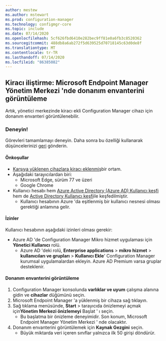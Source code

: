 ```yaml
---
author: mestew
ms.author: mstewart
ms.prod: configuration-manager
ms.technology: configmgr-core
ms.topic: include
ms.date: 07/14/2020
ms.openlocfilehash: 5cf626fbd6410e282bec9ff81e0a6fb3c8520362
ms.sourcegitcommit: 488db8a6ab272f5d639525d70718145c63d0de8f
ms.translationtype: MT
ms.contentlocale: tr-TR
ms.lasthandoff: 07/14/2020
ms.locfileid: "86385082"
---
```

## <a name="tenant-attach-view-hardware-inventory-in-microsoft-endpoint-manager-admin-center"></a><a name="bkmk_mem"></a>Kiracı iliştirme: Microsoft Endpoint Manager Yönetim Merkezi 'nde donanım envanterini görüntüleme
<!--6479284-->

Artık, yönetici merkezinde kiracı ekli Configuration Manager cihazı için donanım envanteri görüntülenebilir. 

### <a name="try-it-out"></a>Deneyin!

Görevleri tamamlamayı deneyin. Daha sonra bu özelliği kullanarak düşüncelerinizi [geri](../../technical-preview-2003.md#bkmk_feedback) gönderin.

#### <a name="prerequisites"></a>Önkoşullar

- [Karşıya yüklenen cihazlara kiracı eklenmiş](../../../../../tenant-attach/device-sync-actions.md)bir ortam.
- Aşağıdaki tarayıcılardan biri:
  - Microsoft Edge, sürüm 77 ve üzeri
  - Google Chrome
- Kullanıcı hesabı hem [Azure Active Directory (Azure AD) Kullanıcı keşfi](../../../../servers/deploy/configure/about-discovery-methods.md#azureaddisc) hem de [Active Directory Kullanıcı keşfi](../../../../servers/deploy/configure/about-discovery-methods.md#bkmk_aboutUser)ile keşfedilmiştir.
  - Kullanıcı hesabının Azure 'da eşitlenmiş bir kullanıcı nesnesi olması gerektiği anlamına gelir.

#### <a name="permissions"></a>İzinler

Kullanıcı hesabının aşağıdaki izinleri olması gerekir:

- Azure AD 'de Configuration Manager Mikro hizmet uygulaması için **Yönetici Kullanıcı** rolü.
  - Azure AD 'deki rolü, **Enterprise applications**  >  **mikro hizmet**  >  **kullanıcıları ve grupları**  >  **Kullanıcı Ekle**' Configuration Manager kurumsal uygulamalardan ekleyin. Azure AD Premium varsa gruplar desteklenir.

#### <a name="view-hardware-inventory"></a>Donanım envanterini görüntüleme 

1. Configuration Manager konsolunda **varlıklar ve uyum** çalışma alanına gidin ve **cihazlar** düğümünü seçin.
1. Microsoft Endpoint Manager 'a yüklenmiş bir cihaza sağ tıklayın.
1. Sağ tıklama menüsünde, **Start**  >  tarayıcıda önizlemeyi açmak için**Yönetim Merkezi önizlemeyi** Başlat ' ı seçin.
   - Bu başlatma bir önizleme deneyimidir. Son konum, Microsoft Endpoint Manager Yönetim Merkezi ' nde olacaktır.
1. Donanım envanterini görüntülemek için **Kaynak Gezgini** seçin.
   - Büyük miktarda veri içeren sınıflar yalnızca ilk 50 girişi döndürür.
